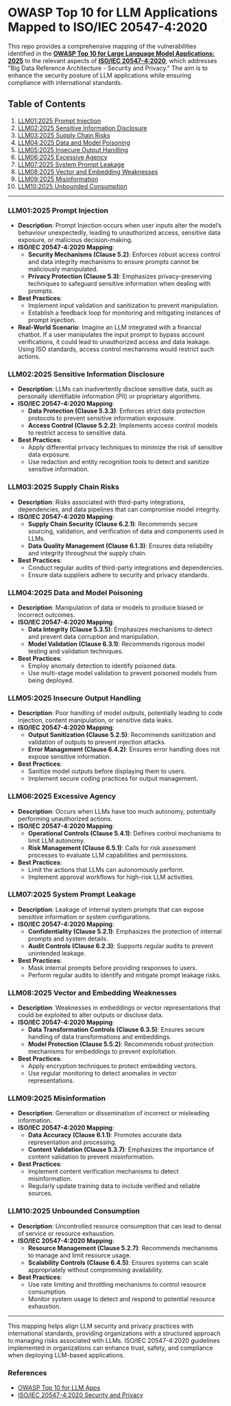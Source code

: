 # OWASP Top 10 for LLM Applications Mapped to ISO/IEC 20547-4:2020

This repo provides a comprehensive mapping of the vulnerabilities identified in the [**OWASP Top 10 for Large Language Model Applications: 2025**](https://genai.owasp.org/) to the relevant aspects of [**ISO/IEC 20547-4:2020**](https://www.iso.org/standard/71278.html), which addresses "Big Data Reference Architecture - Security and Privacy." The aim is to enhance the security posture of LLM applications while ensuring compliance with international standards.

## Table of Contents
1. [LLM01:2025 Prompt Injection](https://genai.owasp.org/)
2. [LLM02:2025 Sensitive Information Disclosure](https://genai.owasp.org/)
3. [LLM03:2025 Supply Chain Risks](https://genai.owasp.org/)
4. [LLM04:2025 Data and Model Poisoning](https://genai.owasp.org/)
5. [LLM05:2025 Insecure Output Handling](https://genai.owasp.org/)
6. [LLM06:2025 Excessive Agency](https://genai.owasp.org/)
7. [LLM07:2025 System Prompt Leakage](https://genai.owasp.org/)
8. [LLM08:2025 Vector and Embedding Weaknesses](https://genai.owasp.org/)
9. [LLM09:2025 Misinformation](https://genai.owasp.org/)
10. [LLM10:2025 Unbounded Consumption](https://genai.owasp.org/)

---

### LLM01:2025 Prompt Injection

- **Description**: Prompt Injection occurs when user inputs alter the model’s behaviour unexpectedly, leading to unauthorized access, sensitive data exposure, or malicious decision-making.
- **ISO/IEC 20547-4:2020 Mapping**:
  - **Security Mechanisms (Clause 5.2)**: Enforces robust access control and data integrity mechanisms to ensure prompts cannot be maliciously manipulated.
  - **Privacy Protection (Clause 5.3)**: Emphasizes privacy-preserving techniques to safeguard sensitive information when dealing with prompts.
- **Best Practices**:
  - Implement input validation and sanitization to prevent manipulation.
  - Establish a feedback loop for monitoring and mitigating instances of prompt injection.
- **Real-World Scenario**: Imagine an LLM integrated with a financial chatbot. If a user manipulates the input prompt to bypass account verifications, it could lead to unauthorized access and data leakage. Using ISO standards, access control mechanisms would restrict such actions.

### LLM02:2025 Sensitive Information Disclosure

- **Description**: LLMs can inadvertently disclose sensitive data, such as personally identifiable information (PII) or proprietary algorithms.
- **ISO/IEC 20547-4:2020 Mapping**:
  - **Data Protection (Clause 5.3.3)**: Enforces strict data protection protocols to prevent sensitive information exposure.
  - **Access Control (Clause 5.2.2)**: Implements access control models to restrict access to sensitive data.
- **Best Practices**:
  - Apply differential privacy techniques to minimize the risk of sensitive data exposure.
  - Use redaction and entity recognition tools to detect and sanitize sensitive information.

### LLM03:2025 Supply Chain Risks

- **Description**: Risks associated with third-party integrations, dependencies, and data pipelines that can compromise model integrity.
- **ISO/IEC 20547-4:2020 Mapping**:
  - **Supply Chain Security (Clause 6.2.1)**: Recommends secure sourcing, validation, and verification of data and components used in LLMs.
  - **Data Quality Management (Clause 6.1.3)**: Ensures data reliability and integrity throughout the supply chain.
- **Best Practices**:
  - Conduct regular audits of third-party integrations and dependencies.
  - Ensure data suppliers adhere to security and privacy standards.

### LLM04:2025 Data and Model Poisoning

- **Description**: Manipulation of data or models to produce biased or incorrect outcomes.
- **ISO/IEC 20547-4:2020 Mapping**:
  - **Data Integrity (Clause 5.3.5)**: Emphasizes mechanisms to detect and prevent data corruption and manipulation.
  - **Model Validation (Clause 6.3.1)**: Recommends rigorous model testing and validation techniques.
- **Best Practices**:
  - Employ anomaly detection to identify poisoned data.
  - Use multi-stage model validation to prevent poisoned models from being deployed.

### LLM05:2025 Insecure Output Handling

- **Description**: Poor handling of model outputs, potentially leading to code injection, content manipulation, or sensitive data leaks.
- **ISO/IEC 20547-4:2020 Mapping**:
  - **Output Sanitization (Clause 5.2.5)**: Recommends sanitization and validation of outputs to prevent injection attacks.
  - **Error Management (Clause 6.4.2)**: Ensures error handling does not expose sensitive information.
- **Best Practices**:
  - Sanitize model outputs before displaying them to users.
  - Implement secure coding practices for output management.

### LLM06:2025 Excessive Agency

- **Description**: Occurs when LLMs have too much autonomy, potentially performing unauthorized actions.
- **ISO/IEC 20547-4:2020 Mapping**:
  - **Operational Controls (Clause 5.4.1)**: Defines control mechanisms to limit LLM autonomy.
  - **Risk Management (Clause 6.5.1)**: Calls for risk assessment processes to evaluate LLM capabilities and permissions.
- **Best Practices**:
  - Limit the actions that LLMs can autonomously perform.
  - Implement approval workflows for high-risk LLM activities.

### LLM07:2025 System Prompt Leakage

- **Description**: Leakage of internal system prompts that can expose sensitive information or system configurations.
- **ISO/IEC 20547-4:2020 Mapping**:
  - **Confidentiality (Clause 5.2.1)**: Emphasizes the protection of internal prompts and system details.
  - **Audit Controls (Clause 6.2.3)**: Supports regular audits to prevent unintended leakage.
- **Best Practices**:
  - Mask internal prompts before providing responses to users.
  - Perform regular audits to identify and mitigate prompt leakage risks.

### LLM08:2025 Vector and Embedding Weaknesses

- **Description**: Weaknesses in embeddings or vector representations that could be exploited to alter outputs or disclose data.
- **ISO/IEC 20547-4:2020 Mapping**:
  - **Data Transformation Controls (Clause 6.3.5)**: Ensures secure handling of data transformations and embeddings.
  - **Model Protection (Clause 5.5.2)**: Recommends robust protection mechanisms for embeddings to prevent exploitation.
- **Best Practices**:
  - Apply encryption techniques to protect embedding vectors.
  - Use regular monitoring to detect anomalies in vector representations.

### LLM09:2025 Misinformation

- **Description**: Generation or dissemination of incorrect or misleading information.
- **ISO/IEC 20547-4:2020 Mapping**:
  - **Data Accuracy (Clause 6.1.1)**: Promotes accurate data representation and processing.
  - **Content Validation (Clause 5.3.7)**: Emphasizes the importance of content validation to prevent misinformation.
- **Best Practices**:
  - Implement content verification mechanisms to detect misinformation.
  - Regularly update training data to include verified and reliable sources.

### LLM10:2025 Unbounded Consumption

- **Description**: Uncontrolled resource consumption that can lead to denial of service or resource exhaustion.
- **ISO/IEC 20547-4:2020 Mapping**:
  - **Resource Management (Clause 5.2.7)**: Recommends mechanisms to manage and limit resource usage.
  - **Scalability Controls (Clause 6.4.5)**: Ensures systems can scale appropriately without compromising availability.
- **Best Practices**:
  - Use rate limiting and throttling mechanisms to control resource consumption.
  - Monitor system usage to detect and respond to potential resource exhaustion.

---

This mapping helps align LLM security and privacy practices with international standards, providing organizations with a structured approach to managing risks associated with LLMs. ISO/IEC 20547-4:2020 guidelines implemented in organizations can enhance trust, safety, and compliance when deploying LLM-based applications.

### References
- [OWASP Top 10 for LLM Apps](https://genai.owasp.org/)
- [ISO/IEC 20547-4:2020 Security and Privacy](https://www.iso.org/standard/71278.html)
